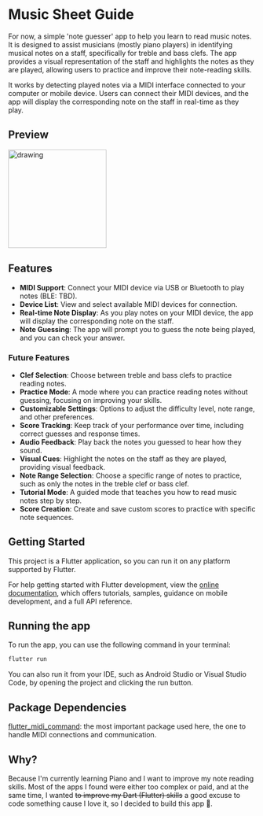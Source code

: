 # Music Sheet Guide

For now, a simple 'note guesser' app to help you learn to read music notes. It is designed to assist musicians (mostly piano players) in identifying musical notes on a staff, specifically for treble and bass clefs. The app provides a visual representation of the staff and highlights the notes as they are played, allowing users to practice and improve their note-reading skills.

It works by detecting played notes via a MIDI interface connected to your computer or mobile device. Users can connect their MIDI devices, and the app will display the corresponding note on the staff in real-time as they play.

## Preview

<img src="https://github.com/user-attachments/assets/12a77f34-e2c7-429c-9e52-352675d1698d" alt="drawing" width="200"/>

## Features
- **MIDI Support**: Connect your MIDI device via USB or Bluetooth to play notes (BLE: TBD).
- **Device List**: View and select available MIDI devices for connection.
- **Real-time Note Display**: As you play notes on your MIDI device, the app will display the corresponding note on the staff.
- **Note Guessing**: The app will prompt you to guess the note being played, and you can check your answer.

### Future Features
- **Clef Selection**: Choose between treble and bass clefs to practice reading notes.
- **Practice Mode**: A mode where you can practice reading notes without guessing, focusing on improving your skills.
- **Customizable Settings**: Options to adjust the difficulty level, note range, and other preferences.
- **Score Tracking**: Keep track of your performance over time, including correct guesses and response times.
- **Audio Feedback**: Play back the notes you guessed to hear how they sound.
- **Visual Cues**: Highlight the notes on the staff as they are played, providing visual feedback.
- **Note Range Selection**: Choose a specific range of notes to practice, such as only the notes in the treble clef or bass clef.
- **Tutorial Mode**: A guided mode that teaches you how to read music notes step by step.
- **Score Creation**: Create and save custom scores to practice with specific note sequences.

## Getting Started

This project is a Flutter application, so you can run it on any platform supported by Flutter.

For help getting started with Flutter development, view the
[online documentation](https://docs.flutter.dev/), which offers tutorials,
samples, guidance on mobile development, and a full API reference.

## Running the app

To run the app, you can use the following command in your terminal:

```bash
flutter run
```
You can also run it from your IDE, such as Android Studio or Visual Studio Code, by opening the project and clicking the run button.

## Package Dependencies
[flutter_midi_command](https://pub.dev/packages/flutter_midi_command): the most important package used here, the one to handle MIDI connections and communication.

## Why?

Because I'm currently learning Piano and I want to improve my note reading skills. Most of the apps I found were either too complex or paid, and at the same time, I wanted ~~to improve my Dart (Flutter) skills~~ a good excuse to code something cause I love it, so I decided to build this app 😬.
